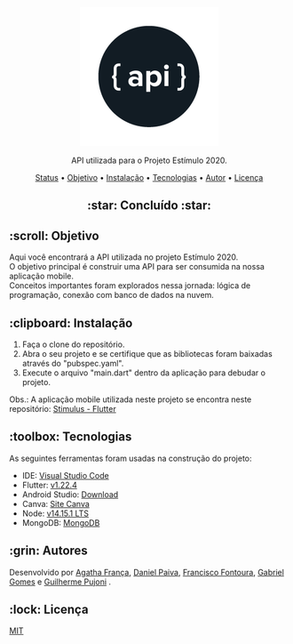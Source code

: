 <p align="center">
  <a href="#">
    <img src="images/API.png" width="250" alt="API Stimulus">
  </a>
</p>
<p align="center">
    API utilizada para o Projeto Estímulo 2020.
</p>

<p align="center">
 <a href="#status">Status</a> • 
 <a href="#objetivo">Objetivo</a> •
 <a href="#instalacao">Instalação</a> • 
 <a href="#tecnologias">Tecnologias</a> • 
 <a href="#autor">Autor</a> • 
 <a href="#licenca">Licença</a> 
</p>

<h2 align="center" id=status> 
	:star: Concluído :star:
</h2>

<h2 id=objetivo>:scroll: Objetivo</h2>

Aqui você encontrará a API utilizada no projeto Estímulo 2020.<br>
O objetivo principal é construir uma API para ser consumida na nossa aplicação mobile.<br> 
Conceitos importantes foram explorados nessa jornada: lógica de programação, conexão com banco de dados na nuvem.<br>

<h2 id=instalacao>:clipboard: Instalação</h2>

1. Faça o clone do repositório.
2. Abra o seu projeto e se certifique que as bibliotecas foram baixadas através do "pubspec.yaml".
3. Execute o arquivo "main.dart" dentro da aplicação para debudar o projeto.

Obs.: A aplicação mobile utilizada neste projeto se encontra neste repositório: <a href="https://github.com/danhpaiva/project-stimulus-2020">Stimulus - Flutter</a>

<h2 id=tecnologias>:toolbox: Tecnologias</h2>

As seguintes ferramentas foram usadas na construção do projeto:

- IDE: <a href="https://code.visualstudio.com/">Visual Studio Code</a>
- Flutter: <a href="https://flutter.dev/docs/get-started/install">v1.22.4</a>
- Android Studio: <a href="https://developer.android.com/studio?hl=pt-br">Download</a>
- Canva: <a href="https://www.canva.com/pt_br/">Site Canva</a>
- Node:  <a href="https://nodejs.org/en/">v14.15.1 LTS</a>
- MongoDB: <a href="https://www.mongodb.com/">MongoDB</a>

<h2 id=autor>:grin: Autores</h2>

Desenvolvido por 
<a href="https://github.com/agathafranca" target="_blank">Agatha França</a>,
<a href="https://www.linkedin.com/in/danhpaiva/" target="_blank">Daniel Paiva</a>,
<a href="https://www.linkedin.com/in/francisco-fontoura/" target="_blank">Francisco Fontoura</a>,
<a href="https://github.com/gab-gomes" target="_blank">Gabriel Gomes</a> e 
<a href="https://www.linkedin.com/in/guilhermepujoni/" target="_blank">Guilherme Pujoni</a> .

<h2 id=licenca>:lock: Licença</h2>
<a href="https://github.com/danhpaiva/project-stimulus-2020/blob/main/LICENSE" target="_blank">MIT</a>
